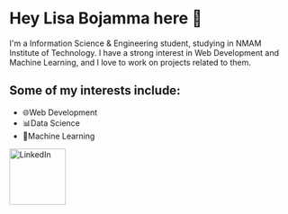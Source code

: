 # Hey Lisa Bojamma here 👋

I'm a Information Science & Engineering student, studying in NMAM Institute of Technology. I have a strong interest in Web Development and Machine Learning, and I love to work on projects related to them.

## Some of my interests include:

- 🌐Web Development
- 📊Data Science
- 🤖Machine Learning

<a href="https://www.linkedin.com/in/lisa-bojamma-161202d/">
  <img src="https://upload.wikimedia.org/wikipedia/commons/c/ca/LinkedIn_logo_initials.png" alt="LinkedIn" width="100">
</a>



